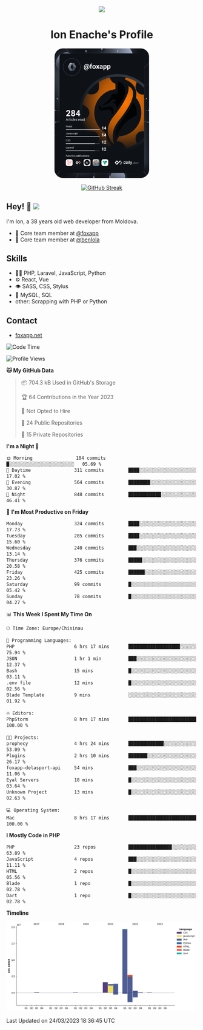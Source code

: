 <div id="header" align="center">
  <img src="https://media.giphy.com/media/M9gbBd9nbDrOTu1Mqx/giphy.gif" width="100"/>
	<h1>Ion Enache's Profile</h1>
</div>
<div align="center">
	<a href="https://app.daily.dev/foxapp"><img src="https://github.com/foxapp/foxapp/blob/master/devcard.svg" width="250" alt="Ion Enache's Dev Card"/></a>
</div>


<div align="center">
	
[![GitHub Streak](http://github-readme-streak-stats.herokuapp.com?user=foxapp&hide_border=true&date_format=M%20j%5B%2C%20Y%5D)](https://git.io/streak-stats)
	
</div>


## Hey! 👋 <img src="https://media.giphy.com/media/hvRJCLFzcasrR4ia7z/giphy.gif" width="30px"/>
I'm Ion, a 38 years old web developer from Moldova.


- 👥 Core team member at [@foxapp](https://github.com/foxapp)
- 👥 Core team member at [@benlola](https://github.com/benlola)

## Skills
- 👨‍💻 PHP, Laravel, JavaScript, Python
- ⚙️ React, Vue
- 👁️ SASS, CSS, Stylus
- 💽 MySQL, SQL
- other: Scrapping with PHP or Python

## Contact
- [foxapp.net](https://www.foxapp.net)

<!--START_SECTION:waka-->
![Code Time](http://img.shields.io/badge/Code%20Time-1%2C269%20hrs%2052%20mins-blue)

![Profile Views](http://img.shields.io/badge/Profile%20Views-1-blue)

**🐱 My GitHub Data** 

> 📦 704.3 kB Used in GitHub's Storage 
 > 
> 🏆 64 Contributions in the Year 2023
 > 
> 🚫 Not Opted to Hire
 > 
> 📜 24 Public Repositories 
 > 
> 🔑 15 Private Repositories 
 > 
**I'm a Night 🦉** 

```text
🌞 Morning                104 commits         █░░░░░░░░░░░░░░░░░░░░░░░░   05.69 % 
🌆 Daytime                311 commits         ████░░░░░░░░░░░░░░░░░░░░░   17.02 % 
🌃 Evening                564 commits         ████████░░░░░░░░░░░░░░░░░   30.87 % 
🌙 Night                  848 commits         ████████████░░░░░░░░░░░░░   46.41 % 
```
📅 **I'm Most Productive on Friday** 

```text
Monday                   324 commits         ████░░░░░░░░░░░░░░░░░░░░░   17.73 % 
Tuesday                  285 commits         ████░░░░░░░░░░░░░░░░░░░░░   15.60 % 
Wednesday                240 commits         ███░░░░░░░░░░░░░░░░░░░░░░   13.14 % 
Thursday                 376 commits         █████░░░░░░░░░░░░░░░░░░░░   20.58 % 
Friday                   425 commits         ██████░░░░░░░░░░░░░░░░░░░   23.26 % 
Saturday                 99 commits          █░░░░░░░░░░░░░░░░░░░░░░░░   05.42 % 
Sunday                   78 commits          █░░░░░░░░░░░░░░░░░░░░░░░░   04.27 % 
```


📊 **This Week I Spent My Time On** 

```text
🕑︎ Time Zone: Europe/Chisinau

💬 Programming Languages: 
PHP                      6 hrs 17 mins       ███████████████████░░░░░░   75.94 % 
JSON                     1 hr 1 min          ███░░░░░░░░░░░░░░░░░░░░░░   12.37 % 
Bash                     15 mins             █░░░░░░░░░░░░░░░░░░░░░░░░   03.11 % 
.env file                12 mins             █░░░░░░░░░░░░░░░░░░░░░░░░   02.56 % 
Blade Template           9 mins              ░░░░░░░░░░░░░░░░░░░░░░░░░   01.92 % 

🔥 Editors: 
PhpStorm                 8 hrs 17 mins       █████████████████████████   100.00 % 

🐱‍💻 Projects: 
prophecy                 4 hrs 24 mins       █████████████░░░░░░░░░░░░   53.09 % 
Plugins                  2 hrs 10 mins       ███████░░░░░░░░░░░░░░░░░░   26.17 % 
foxapp-delasport-api     54 mins             ███░░░░░░░░░░░░░░░░░░░░░░   11.06 % 
Eyal Servers             18 mins             █░░░░░░░░░░░░░░░░░░░░░░░░   03.64 % 
Unknown Project          13 mins             █░░░░░░░░░░░░░░░░░░░░░░░░   02.63 % 

💻 Operating System: 
Mac                      8 hrs 17 mins       █████████████████████████   100.00 % 
```

**I Mostly Code in PHP** 

```text
PHP                      23 repos            ████████████████░░░░░░░░░   63.89 % 
JavaScript               4 repos             ███░░░░░░░░░░░░░░░░░░░░░░   11.11 % 
HTML                     2 repos             █░░░░░░░░░░░░░░░░░░░░░░░░   05.56 % 
Blade                    1 repo              █░░░░░░░░░░░░░░░░░░░░░░░░   02.78 % 
Dart                     1 repo              █░░░░░░░░░░░░░░░░░░░░░░░░   02.78 % 
```



**Timeline**

![Lines of Code chart](https://raw.githubusercontent.com/foxapp/foxapp/master/assets/bar_graph.png)


 Last Updated on 24/03/2023 18:36:45 UTC
<!--END_SECTION:waka-->
